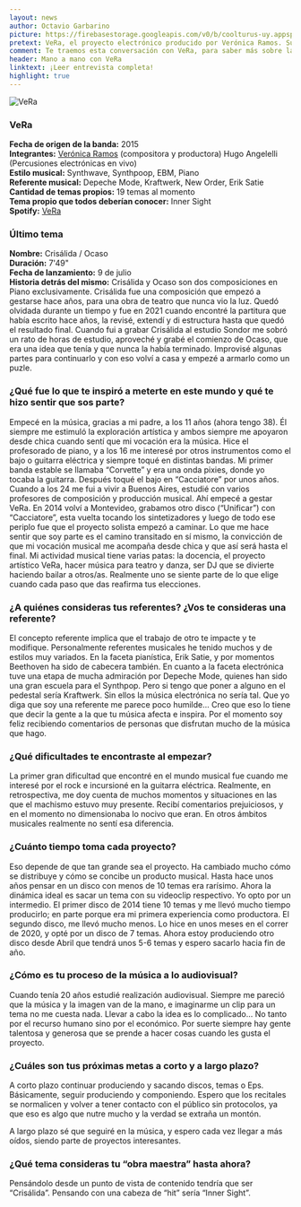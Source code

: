 ```yaml
---
layout: news
author: Octavio Garbarino
picture: https://firebasestorage.googleapis.com/v0/b/coolturus-uy.appspot.com/o/news%2FVeRa%20portada.jpeg?alt=media&token=ce6a1461-9825-40e7-8936-ae5341fe3917
pretext: VeRa, el proyecto electrónico producido por Verónica Ramos. Su sonido tiene fuertes influencias de Depeche Mode y su último disco fue masterizado por Daniel Anselmi experiente músico y productor, pionero y referente en la utilización de sintetizadores.
comment: Te traemos esta conversación con VeRa, para saber más sobre la banda, sus historias y proyectos.
header: Mano a mano con VeRa
linktext: ¡Leer entrevista completa! 
highlight: true
---
```

<div class="image-box">
<img src="https://firebasestorage.googleapis.com/v0/b/coolturus-uy.appspot.com/o/news%2FVeRa%20nota.jpeg?alt=media&token=71fdc93b-7929-4d6b-918a-af540577d901" alt="VeRa"></div>

### VeRa
**Fecha de origen de la banda:** 2015<br>
**Integrantes:** [Verónica Ramos](https://www.instagram.com/veramusic.uy/?hl=es) (compositora y productora) Hugo Angelelli (Percusiones electrónicas en vivo)<br>
**Estilo musical:** Synthwave, Synthpoop, EBM, Piano<br>
**Referente musical:** Depeche Mode, Kraftwerk, New Order, Erik Satie<br>
**Cantidad de temas propios:** 19 temas al momento<br>
**Tema propio que todos deberían conocer:** Inner Sight<br>
**Spotify:** [VeRa](https://open.spotify.com/artist/6U62SaTe8BfsXqcCEYpNBt)

### Último tema
**Nombre:** Crisálida / Ocaso<br>
**Duración:** 7'49"<br>
**Fecha de lanzamiento:** 9 de julio<br>
**Historia detrás del mismo:** Crisálida y Ocaso son dos composiciones en Piano exclusivamente. Crisálida fue una composición que empezó a gestarse hace años, para una obra de teatro que nunca vio la luz. Quedó olvidada durante un tiempo y fue en 2021 cuando encontré la partitura que había escrito hace años, la revisé, extendí y di estructura hasta que quedó el resultado final. Cuando fui a grabar Crisálida al estudio Sondor me sobró un rato de horas de estudio, aproveché y grabé el comienzo de Ocaso, que era una idea que tenía y que nunca la había terminado. Improvisé algunas partes para continuarlo y con eso volví a casa y empezé a armarlo como un puzle.

### ¿Qué fue lo que te inspiró a meterte en este mundo y qué te hizo sentir que sos parte?
Empecé en la música, gracias a mi padre, a los 11 años (ahora tengo 38). Él siempre me estimuló la exploración artística y ambos siempre me apoyaron desde chica cuando sentí que mi vocación era la música. Hice el profesorado de piano, y a los 16 me interesé por otros instrumentos como el bajo o guitarra eléctrica y siempre toqué en distintas bandas. Mi primer banda estable se llamaba “Corvette” y era una onda pixies, donde yo tocaba la guitarra. Después toqué el bajo en “Cacciatore” por unos años. Cuando a los 24 me fui a vivir a Buenos Aires, estudié con varios profesores de composición y producción musical. Ahí empecé a gestar VeRa. En 2014 volví a Montevideo, grabamos otro disco (“Unificar”) con “Cacciatore”, esta vuelta tocando los sintetizadores y luego de todo ese periplo fue que el proyecto solista empezó a caminar. Lo que me hace sentir que soy parte es el camino transitado en sí mismo, la convicción de que mi vocación musical me acompaña desde chica y que así será hasta el final. Mi actividad musical tiene varias patas: la docencia, el proyecto artístico VeRa, hacer música para teatro y danza, ser DJ que se divierte haciendo bailar a otros/as. Realmente uno se siente parte de lo que elige cuando cada paso que das reafirma tus elecciones.

### ¿A quiénes consideras tus referentes? ¿Vos te consideras una referente?
El concepto referente implica que el trabajo de otro te impacte y te modifique. Personalmente referentes musicales he tenido muchos y de estilos muy variados. En la faceta pianística, Erik Satie, y por momentos Beethoven ha sido de cabecera también. En cuanto a la faceta electrónica tuve una etapa de mucha admiración por Depeche Mode, quienes han sido una gran escuela para el Synthpop. Pero si tengo que poner a alguno en el pedestal sería Kraftwerk. Sin ellos la música electrónica no sería tal. Que yo diga que soy una referente me parece poco humilde... Creo que eso lo tiene que decir la gente a la que tu música afecta e inspira. Por el momento soy feliz recibiendo comentarios de personas que disfrutan mucho de la música que hago.

### ¿Qué dificultades te encontraste al empezar?
La primer gran dificultad que encontré en el mundo musical fue cuando me interesé por el rock e incursioné en la guitarra eléctrica. Realmente, en retrospectiva, me doy cuenta de muchos momentos y situaciones en las que el machismo estuvo muy presente. Recibí comentarios prejuiciosos, y en el momento no dimensionaba lo nocivo que eran. En otros ámbitos musicales realmente no sentí esa diferencia.

### ¿Cuánto tiempo toma cada proyecto?
Eso depende de que tan grande sea el proyecto. Ha cambiado mucho cómo se distribuye y cómo se concibe un producto musical. Hasta hace unos años pensar en un disco con menos de 10 temas era rarísimo. Ahora la dinámica ideal es sacar un tema con su videoclip respectivo. Yo opto por un intermedio. El primer disco de 2014 tiene 10 temas y me llevó mucho tiempo producirlo; en parte porque era mi primera experiencia como productora. El segundo disco, me llevó mucho menos. Lo hice en unos meses en el correr de 2020, y opté por un disco de 7 temas. Ahora estoy produciendo otro disco desde Abril que tendrá unos 5-6 temas y espero sacarlo hacia fin de año.

### ¿Cómo es tu proceso de la música a lo audiovisual?
Cuando tenía 20 años estudié realización audiovisual. Siempre me pareció que la música y la imagen van de la mano, e imaginarme un clip para un tema no me cuesta nada. Llevar a cabo la idea es lo complicado... No tanto por el recurso humano sino por el económico. Por suerte siempre hay gente talentosa y generosa que se prende a hacer cosas cuando les gusta el proyecto.

### ¿Cuáles son tus próximas metas a corto y a largo plazo?
A corto plazo continuar produciendo y sacando discos, temas o Eps. Básicamente, seguir produciendo y componiendo. Espero que los recitales se normalicen y volver a tener contacto con el público sin protocolos, ya que eso es algo que nutre mucho y la verdad se extraña un montón.

A largo plazo sé que seguiré en la música, y espero cada vez llegar a más oídos, siendo parte de proyectos interesantes.

### ¿Qué tema consideras tu “obra maestra” hasta ahora?
Pensándolo desde un punto de vista de contenido tendría que ser “Crisálida”. Pensando con una cabeza de “hit” sería “Inner Sight”.
